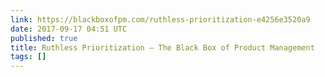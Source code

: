```yaml
---
link: https://blackboxofpm.com/ruthless-prioritization-e4256e3520a9
date: 2017-09-17 04:51 UTC
published: true
title: Ruthless Prioritization – The Black Box of Product Management
tags: []
---
```



